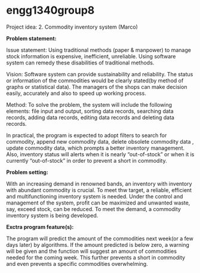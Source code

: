 # engg1340group8
Project idea:
2. Commodity inventory system (Marco)
 
**Problem statement:**

Issue statement:
Using traditional methods (paper & manpower) to manage stock information is expensive, inefficient, unreliable. Using software system can remedy these disabilities of traditional methods.

Vision:
Software system can provide sustainability and reliability. The status or information of the commodities would be clearly stated(by method of graphs or statistical data). The managers of the shops can make decision easily, accurately and also to speed up working process.

Method:
To solve the problem, the system will include the following elements: file input and output, sorting data records, searching data records, adding data records, editing data records and deleting data records.  

In practical, the program is expected to adopt filters to search for commodity, append new commodity data, delete obsolete commodity data , update commodity data, which prompts a better inventory management.  Also, inventory status will alerts when it is nearly “out-of-stock” or when it is currently “out-of-stock” in order to prevent a short in commodity.

**Problem setting:**

With an increasing demand in renowned bands, an inventory with inventory with abundant commodity is crucial.  To meet thw target, a reliable, efficient and multifunctioning inventory system is needed.  Under the control and management of the system, profit can be maximized and unwanted waste, say, exceed stock, can be reduced.  To meet the demand, a commodity inventory system is being developed.

**Exctra program feature(s):**

The program will predict the amount of the commodities next week(or a few days later) by algorithms. If the amount predicted is below zero, a warning will be given and the function will suggest an amount of commodities needed for the coming week.  This further prevents a short in commodity and even prevents a specific commodities overwhelming.

